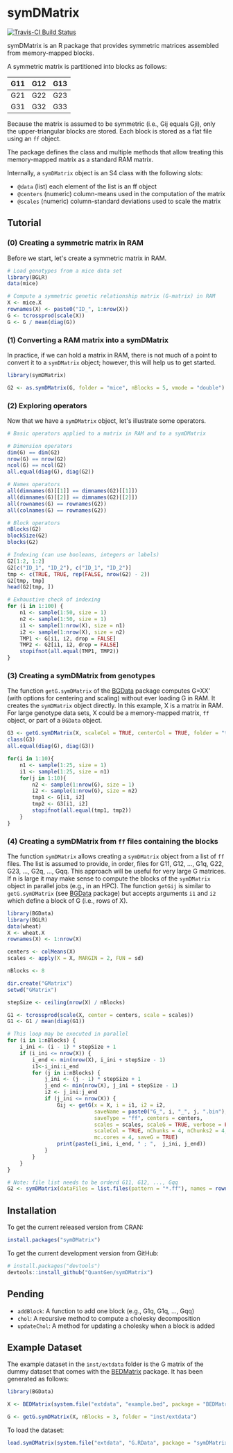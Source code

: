 symDMatrix
==========

[![Travis-CI Build Status](https://travis-ci.org/QuantGen/symDMatrix.svg?branch=master)](https://travis-ci.org/QuantGen/symDMatrix)

symDMatrix is an R package that provides symmetric matrices assembled from memory-mapped blocks.

A symmetric matrix is partitioned into blocks as follows:

| G11 | G12 | G13 |
|:---:|:---:|:---:|
| G21 | G22 | G23 |
| G31 | G32 | G33 |

Because the matrix is assumed to be symmetric (i.e., Gij equals Gji), only the upper-triangular blocks are stored. Each block is stored as a flat file using an `ff` object.

The package defines the class and multiple methods that allow treating this memory-mapped matrix as a standard RAM matrix.

Internally, a `symDMatrix` object is an S4 class with the following slots:

* `@data` (list) each element of the list is an ff object
* `@centers` (numeric) column-means used in the computation of the matrix
* `@scales` (numeric) column-standard deviations used to scale the matrix


Tutorial
--------

### (0) Creating a symmetric matrix in RAM

Before we start, let's create a symmetric matrix in RAM.

```R
# Load genotypes from a mice data set
library(BGLR)
data(mice)

# Compute a symmetric genetic relationship matrix (G-matrix) in RAM
X <- mice.X
rownames(X) <- paste0("ID_", 1:nrow(X))
G <- tcrossprod(scale(X))
G <- G / mean(diag(G))
```

### (1) Converting a RAM matrix into a symDMatrix

In practice, if we can hold a matrix in RAM, there is not much of a point to convert it to a `symDMatrix` object; however, this will help us to get started.

```R
library(symDMatrix)

G2 <- as.symDMatrix(G, folder = "mice", nBlocks = 5, vmode = "double") # can use `single` for lighter files
```

### (2) Exploring operators

Now that we have a `symDMatrix` object, let's illustrate some operators.

```R
# Basic operators applied to a matrix in RAM and to a symDMatrix

# Dimension operators
dim(G) == dim(G2)
nrow(G) == nrow(G2)
ncol(G) == ncol(G2)
all.equal(diag(G), diag(G2))

# Names operators
all(dimnames(G)[[1]] == dimnames(G2)[[1]])
all(dimnames(G)[[2]] == dimnames(G2)[[2]])
all(rownames(G) == rownames(G2))
all(colnames(G) == rownames(G2))

# Block operators
nBlocks(G2)
blockSize(G2)
blocks(G2)

# Indexing (can use booleans, integers or labels)
G2[1:2, 1:2]
G2[c("ID_1", "ID_2"), c("ID_1", "ID_2")]
tmp <- c(TRUE, TRUE, rep(FALSE, nrow(G2) - 2))
G2[tmp, tmp]
head(G2[tmp, ])

# Exhaustive check of indexing
for (i in 1:100) {
    n1 <- sample(1:50, size = 1)
    n2 <- sample(1:50, size = 1)
    i1 <- sample(1:nrow(X), size = n1)
    i2 <- sample(1:nrow(X), size = n2)
    TMP1 <- G[i1, i2, drop = FALSE]
    TMP2 <- G2[i1, i2, drop = FALSE]
    stopifnot(all.equal(TMP1, TMP2))
}

```

### (3) Creating a symDMatrix from genotypes

The function `getG.symDMatrix` of the [BGData](https://github.com/QuantGen/BGData) package computes G=XX' (with options for centering and scaling) without ever loading G in RAM. It creates the `symDMatrix` object directly. In this example, X is a matrix in RAM. For large genotype data sets, X could be a memory-mapped matrix, `ff` object, or part of a `BGData` object.

```R
G3 <- getG.symDMatrix(X, scaleCol = TRUE, centerCol = TRUE, folder = "tmp", blockSize = 300, vmode = "double")
class(G3)
all.equal(diag(G), diag(G3))

for(i in 1:10){
    n1 <- sample(1:25, size = 1)
    i1 <- sample(1:25, size = n1)
    for(j in 1:10){
        n2 <- sample(1:nrow(G), size = 1)
        i2 <- sample(1:nrow(G), size = n2)
        tmp1 <- G[i1, i2]
        tmp2 <- G3[i1, i2]
        stopifnot(all.equal(tmp1, tmp2))
    }
}
```

### (4) Creating a symDMatrix from `ff` files containing the blocks

The function `symDMatrix` allows creating a `symDMatrix` object from a list of `ff` files. The list is assumed to provide, in order, files for G11, G12, ..., G1q, G22, G23, ..., G2q, ..., Gqq. This approach will be useful for very large G matrices. If n is large it may make sense to compute the blocks of the `symDMatrix` object in parallel jobs (e.g., in an HPC). The function `getGij` is similar to `getG.symDMatrix` (see [BGData](https://github.com/QuantGen/BGData) package) but accepts arguments `i1` and `i2` which define a block of G (i.e., rows of X).

```R
library(BGData)
library(BGLR)
data(wheat)
X <- wheat.X
rownames(X) <- 1:nrow(X)

centers <- colMeans(X)
scales <- apply(X = X, MARGIN = 2, FUN = sd)

nBlocks <- 8

dir.create("GMatrix")
setwd("GMatrix")

stepSize <- ceiling(nrow(X) / nBlocks)

G1 <- tcrossprod(scale(X, center = centers, scale = scales))
G1 <- G1 / mean(diag(G1))

# This loop may be executed in parallel
for (i in 1:nBlocks) {
    i_ini <- (i - 1) * stepSize + 1
    if (i_ini <= nrow(X)) {
        i_end <- min(nrow(X), i_ini + stepSize - 1)
        i1<-i_ini:i_end
        for (j in i:nBlocks) {
            j_ini <- (j - 1) * stepSize + 1
            j_end <- min(nrow(X), j_ini + stepSize - 1)
            i2 <- j_ini:j_end
            if (j_ini <= nrow(X)) {
                Gij <- getG(x = X, i = i1, i2 = i2,
                            saveName = paste0("G_", i, "_", j, ".bin"),
                            saveType = "ff", centers = centers,
                            scales = scales, scaleG = TRUE, verbose = FALSE,
                            scaleCol = TRUE, nChunks = 4, nChunks2 = 4,
                            mc.cores = 4, saveG = TRUE)
                print(paste(i_ini, i_end, " ; ",  j_ini, j_end))
            }
        }
    }
}

# Note: file list needs to be orderd G11, G12, ..., Gqq
G2 <- symDMatrix(dataFiles = list.files(pattern = "*.ff"), names = rownames(X))
```


Installation
------------

To get the current released version from CRAN:

```r
install.packages("symDMatrix")
```

To get the current development version from GitHub:

```r
# install.packages("devtools")
devtools::install_github("QuantGen/symDMatrix")
```


Pending
-------

- `addBlock`: A function to add one block (e.g., G1q, G1q, ..., Gqq)
- `chol`: A recursive method to compute a cholesky decomposition
- `updateChol`: A method for updating a cholesky when a block is added


Example Dataset
---------------

The example dataset in the `inst/extdata` folder is the G matrix of the dummy dataset that comes with the [BEDMatrix](https://cran.r-project.org/package=BEDMatrix) package. It has been generated as follows:

```R
library(BGData)

X <- BEDMatrix(system.file("extdata", "example.bed", package = "BEDMatrix"))

G <- getG.symDMatrix(X, nBlocks = 3, folder = "inst/extdata")
```

To load the dataset:

```R
load.symDMatrix(system.file("extdata", "G.RData", package = "symDMatrix")) # loads G
```
